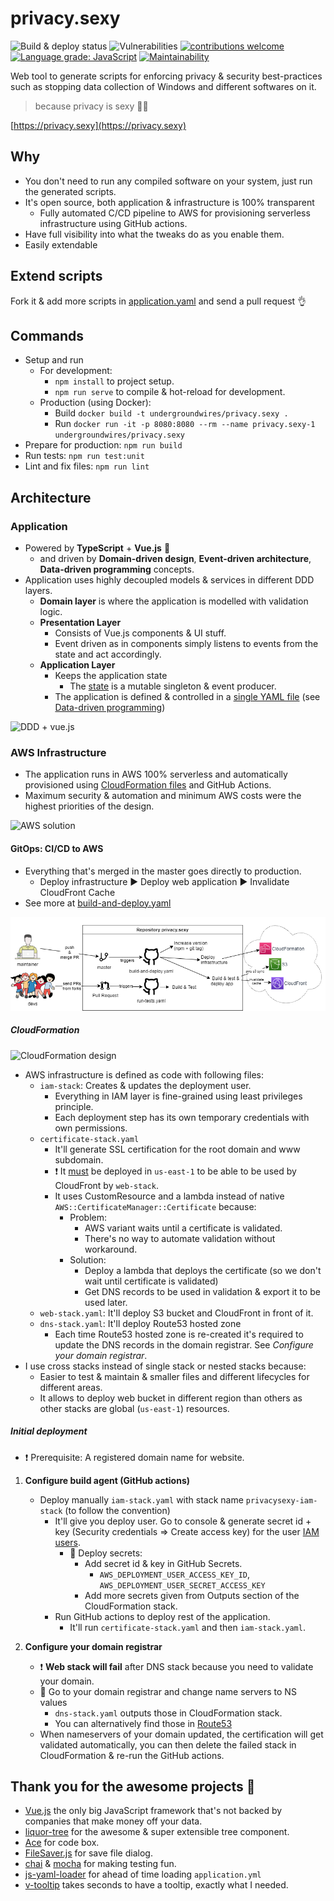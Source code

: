 # privacy.sexy

![Build & deploy status](https://github.com/undergroundwires/privacy.sexy/workflows/Build%20&%20deploy/badge.svg)
![Vulnerabilities](https://snyk.io/test/github/undergroundwires/privacy.sexy/badge.svg)
[![contributions welcome](https://img.shields.io/badge/contributions-welcome-brightgreen.svg?style=flat)](https://github.com/undergroundwires/privacy.sexy/issues)
[![Language grade: JavaScript](https://img.shields.io/lgtm/grade/javascript/g/undergroundwires/privacy.sexy.svg?logo=lgtm&logoWidth=18)](https://lgtm.com/projects/g/undergroundwires/privacy.sexy/context:javascript)
[![Maintainability](https://api.codeclimate.com/v1/badges/3a70b7ef602e2264342c/maintainability)](https://codeclimate.com/github/undergroundwires/privacy.sexy/maintainability)

Web tool to generate scripts for enforcing privacy & security best-practices such as stopping data collection of Windows and different softwares on it.
> because privacy is sexy 🍑🍆

[https://privacy.sexy](https://privacy.sexy)

## Why

- You don't need to run any compiled software on your system, just run the generated scripts.
- It's open source, both application & infrastructure is 100% transparent
  - Fully automated C/CD pipeline to AWS for provisioning serverless infrastructure using GitHub actions.
- Have full visibility into what the tweaks do as you enable them.
- Easily extendable

## Extend scripts

Fork it & add more scripts in [application.yaml](src/application/application.yaml) and send a pull request 👌

## Commands

- Setup and run
  - For development:
    - `npm install` to project setup.
    - `npm run serve` to compile & hot-reload for development.
  - Production (using Docker):
    - Build `docker build -t undergroundwires/privacy.sexy .`
    - Run `docker run -it -p 8080:8080 --rm --name privacy.sexy-1 undergroundwires/privacy.sexy`
- Prepare for production: `npm run build`
- Run tests: `npm run test:unit`
- Lint and fix files: `npm run lint`

## Architecture

### Application

- Powered by **TypeScript** + **Vue.js** 💪
  - and driven by **Domain-driven design**, **Event-driven architecture**, **Data-driven programming** concepts.
- Application uses highly decoupled models & services in different DDD layers.
  - **Domain layer** is where the application is modelled with validation logic.
  - **Presentation Layer**
    - Consists of Vue.js components & UI stuff.
    - Event driven as in components simply listens to events from the state and act accordingly.
  - **Application Layer**
    - Keeps the application state
      - The [state](src/application/State/ApplicationState.ts) is a mutable singleton & event producer.
    - The application is defined & controlled in a [single YAML file](`\application\application.yaml`) (see [Data-driven programming](https://en.wikipedia.org/wiki/Data-driven_programming))

![DDD + vue.js](docs/app-ddd.png)

### AWS Infrastructure

- The application runs in AWS 100% serverless and automatically provisioned using [CloudFormation files](/aws) and GitHub Actions.
- Maximum security & automation and minimum AWS costs were the highest priorities of the design.

![AWS solution](docs/aws-solution.png)

#### GitOps: CI/CD to AWS

- Everything that's merged in the master goes directly to production.
  - Deploy infrastructure ► Deploy web application ► Invalidate CloudFront Cache
- See more at [build-and-deploy.yaml](.GitHub/workflows/build-and-deploy.yaml)

![CI/CD to AWS with GitHub Actions](docs/gitops.png)

##### CloudFormation

![CloudFormation design](docs/aws-cloudformation.png)

- AWS infrastructure is defined as code with following files:
  - `iam-stack`: Creates & updates the deployment user.
    - Everything in IAM layer is fine-grained using least privileges principle.
    - Each deployment step has its own temporary credentials with own permissions.
  - `certificate-stack.yaml`
    - It'll generate SSL certification for the root domain and www subdomain.
    - ❗ It [must](https://aws.amazon.com/premiumsupport/knowledge-center/cloudfront-invalid-viewer-certificate/) be deployed in `us-east-1` to be able to be used by CloudFront by `web-stack`.
    - It uses CustomResource and a lambda instead of native `AWS::CertificateManager::Certificate` because:
      - Problem:
        - AWS variant waits until a certificate is validated.
        - There's no way to automate validation without workaround.
      - Solution:
        - Deploy a lambda that deploys the certificate (so we don't wait until certificate is validated)
        - Get DNS records to be used in validation & export it to be used later.
  - `web-stack.yaml`: It'll deploy S3 bucket and CloudFront in front of it.
  - `dns-stack.yaml`: It'll deploy Route53 hosted zone
    - Each time Route53 hosted zone is re-created it's required to update the DNS records in the domain registrar. See *Configure your domain registrar*.
- I use cross stacks instead of single stack or nested stacks because:
  - Easier to test & maintain & smaller files and different lifecycles for different areas.
  - It allows to deploy web bucket in different region than others as other stacks are global (`us-east-1`) resources.

##### Initial deployment

- ❗ Prerequisite: A registered domain name for website.

1. **Configure build agent (GitHub actions)**
   - Deploy manually `iam-stack.yaml` with stack name `privacysexy-iam-stack` (to follow the convention)
     - It'll give you deploy user. Go to console &  generate secret id + key (Security credentials => Create access key) for the user [IAM users](https://console.aws.amazon.com/iam/home#/users).
       - 🚶 Deploy secrets:
         - Add secret id & key in GitHub Secrets.
           - `AWS_DEPLOYMENT_USER_ACCESS_KEY_ID`, `AWS_DEPLOYMENT_USER_SECRET_ACCESS_KEY`
         - Add more secrets given from Outputs section of the CloudFormation stack.
     - Run GitHub actions to deploy rest of the application.
       - It'll run `certificate-stack.yaml` and then `iam-stack.yaml`.

2. **Configure your domain registrar**
   - ❗ **Web stack will fail** after DNS stack because you need to validate your domain.
   - 🚶 Go to your domain registrar and change name servers to NS values
     - `dns-stack.yaml` outputs those in CloudFormation stack.
     - You can alternatively find those in [Route53](https://console.aws.amazon.com/route53/home#hosted-zones)
   - When nameservers of your domain updated, the certification will get validated automatically, you can then delete the failed stack in CloudFormation & re-run the GitHub actions.

## Thank you for the awesome projects 🍺

- [Vue.js](https://vuejs.org/) the only big JavaScript framework that's not backed by companies that make money off your data.
- [liquor-tree](https://GitHub.com/amsik/liquor-tree) for the awesome & super extensible tree component.
- [Ace](https://ace.c9.io/) for code box.
- [FileSaver.js](https://GitHub.com/eligrey/FileSaver.js) for save file dialog.
- [chai](https://GitHub.com/chaijs/chai) & [mocha](https://GitHub.com/mochajs/mocha) for making testing fun.
- [js-yaml-loader](https://GitHub.com/wwilsman/js-yaml-loader) for ahead of time loading `application.yml`
- [v-tooltip](https://GitHub.com/Akryum/v-tooltip) takes seconds to have a tooltip, exactly what I needed.
